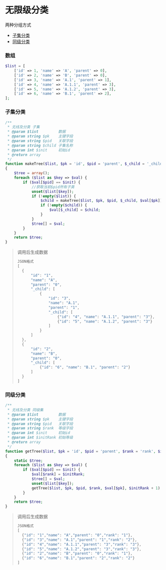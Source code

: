 # 无限级分类 #

两种分组方式
* [子集分类](#makeTree)
* [同级分类](#getTree)

### 数组

```php
$list = [
    ['id' => 1, 'name' => 'A', 'parent' => 0],
    ['id' => 2, 'name' => 'B', 'parent' => 0],
    ['id' => 3, 'name' => 'A.1', 'parent' => 1],
    ['id' => 4, 'name' => 'A.1.1', 'parent' => 3],
    ['id' => 5, 'name' => 'A.1.2', 'parent' => 3],
    ['id' => 6, 'name' => 'B.1', 'parent' => 2],
];
```


### <a name="makeTree">子集分类</a> ###
```php
/**
 * 无线及分类 子集
 * @param $list         数据
 * @param string $pk    主键字段
 * @param string $pid   关联字段
 * @param string $child 子集名称
 * @param int $init     初始id
 * @return array
 */
function makeTree($list, $pk = 'id', $pid = 'parent', $_child = '_child', $init = 0)
{
    $tree = array();
    foreach ($list as $key => $val) {
        if ($val[$pid] == $init) {
            //获取当前$pid所有子类
            unset($list[$key]);
            if (!empty($list)) {
                $child = makeTree($list, $pk, $pid, $_child, $val[$pk]);
                if (!empty($child)) {
                    $val[$_child] = $child;
                }
            }
            $tree[] = $val;
        }
    }
    return $tree;
}
```
>调用后生成数据
>```js
>JSON格式
>[
>	{
>		"id": "1",
>		"name": "A",
>		"parent": "0",
>		"_child": [
>			{
>				"id": "3",
>				"name": "A.1",
>				"parent": "1",
>				"_child": [
>					{"id": "4", "name": "A.1.1", "parent": "3"},
>					{"id": "5", "name": "A.1.2", "parent": "3"}
>				]
>			}
>		]
>	},
>	{
>		"id": "2",
>		"name": "B",
>		"parent": "0",
>		"_child": [
>			{"id": "6", "name": "B.1", "parent": "2"}
>		]
>	}
>]
>```

### <a name="getTree">同级分类</a> ###
```php
/**
 * 无线及分类 同级集
 * @param $list         数据
 * @param string $pk    主键字段
 * @param string $pid   关联字段
 * @param string $rank  等级字段
 * @param int $init     初始id
 * @param int $initRank 初始等级
 * @return array
 */
function getTree($list, $pk = 'id', $pid = 'parent', $rank = 'rank', $init = 0, $initRank = 1)
{
    static $tree;
    foreach ($list as $key => $val) {
        if ($val[$pid] == $init) {
            $val[$rank] = $initRank;
            $tree[] = $val;
            unset($list[$key]);
            getTree($list, $pk, $pid, $rank, $val[$pk], $initRank + 1);
        }
    }
    return $tree;
}
```
>调用后生成数据
>```js
>JSON格式
>[
>	{"id": "1","name": "A","parent": "0","rank": "1"},
>	{"id": "3","name": "A.1","parent": "1","rank": "2"},	
>	{"id": "4","name": "A.1.1","parent": "3","rank": "3"},
>	{"id": "5","name": "A.1.2","parent": "3","rank": "3"},
>	{"id": "2","name": "B","parent": "0","rank": "1"},
>	{"id": "6","name": "B.1","parent": "2","rank": "2"}
>]
>```

